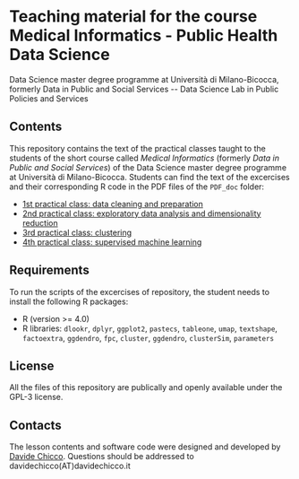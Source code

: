 # Teaching material for the course Medical Informatics - Public Health Data Science
Data Science master degree programme at Università di Milano-Bicocca, formerly Data in Public and Social Services -- Data Science Lab in Public Policies and Services

## Contents
This repository contains the text of the practical classes taught to the students of the short course called *Medical Informatics* (formerly *Data in Public and Social Services*) of the Data Science master degree programme at Università di Milano-Bicocca.
Students can find the text of the excercises and their corresponding R code in the PDF files of the `PDF_doc` folder:

* [1st practical class: data cleaning and preparation](https://github.com/davidechicco/BiomedicalDataScience/blob/main/PDF_doc/1st%20practical%20exercise%20class%20-%202024-03-25.pdf)
* [2nd practical class: exploratory data analysis and dimensionality reduction](https://github.com/davidechicco/BiomedicalDataScience/blob/main/PDF_doc/2nd%20practical%20exercise%20class%20-%202024-04-08.pdf)
* [3rd practical class: clustering](https://github.com/davidechicco/BiomedicalDataScience/blob/main/PDF_doc/3rd%20practical%20exercise%20class%20-%202024-04-15.pdf)
* [4th practical class: supervised machine learning](https://github.com/davidechicco/BiomedicalDataScience/blob/main/PDF_doc/4th%20practical%20exercise%20class%20-%202024-04-22.pdf)

## Requirements
To run the scripts of the excercises of repository, the student needs to install the following R packages:
* R (version >= 4.0)
* R libraries: `dlookr`, `dplyr`, `ggplot2`,  `pastecs`, `tableone`, `umap`, `textshape`, `factoextra`, `ggdendro`, `fpc`, `cluster`, `ggdendro`, `clusterSim`, `parameters`

## License
All the files of this repository are publically and openly available under the GPL-3 license.

## Contacts
The lesson contents and software code were designed and developed by [Davide Chicco](https://www.DavideChicco.it). Questions should be addressed to davidechicco(AT)davidechicco.it
